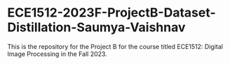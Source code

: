 # ECE1512-2023F-ProjectB-Dataset-Distillation-Saumya-Vaishnav
This is the repository for the Project B for the course titled ECE1512: Digital Image Processing in the Fall 2023.
